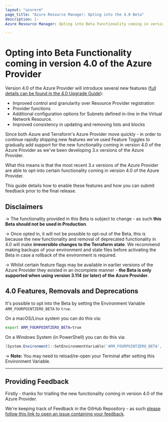 ```yaml
---
layout: "azurerm"
page_title: "Azure Resource Manager: Opting into the 4.0 Beta"
description: |-
Azure Resource Manager: Opting into Beta Functionality coming in version 4.0 of the Azure Provider

---
```


# Opting into Beta Functionality coming in version 4.0 of the Azure Provider

Version 4.0 of the Azure Provider will introduce several new features ([full details can be found in the 4.0 Upgrade Guide](/docs/providers/azurerm/guides/4.0-upgrade-guide.html)):

- Improved control and granularity over Resource Provider registration
- Provider functions
- Additional configuration options for Subnets defined in-line in the Virtual Network Resource.
- Improved consistency in updating and removing lists and blocks

Since both Azure and Terraform's Azure Provider move quickly - in order to continue rapidly shipping new features we've used Feature Toggles to gradually add support for the new functionality coming in version 4.0 of the Azure Provider as we've been developing 3.x versions of the Azure Provider.

What this means is that the most recent 3.x versions of the Azure Provider are able to opt-into certain functionality coming in version 4.0 of the Azure Provider.

This guide details how to enable these features and how you can submit feedback prior to the final release.

## Disclaimers

-> The functionality provided in this Beta is subject to change - as such **this Beta should not be used in Production**.

-> Once opted in, it will not be possible to opt-out of the Beta, this is because the new functionality and removal of deprecated functionality in 4.0 will make **irreversible changes to the Terraform state**. We recommend making backups of your environment and state files before activating the Beta in case a rollback of the environment is required.

-> Whilst certain feature flags may be available in earlier versions of the Azure Provider they existed in an incomplete manner - **the Beta is only supported when using version 3.114 (or later) of the Azure Provider**.

## 4.0 Features, Removals and Deprecations

It's possible to opt into the Beta by setting the Environment Variable `ARM_FOURPOINTZERO_BETA` to `true`.

On a macOS/Linux system you can do this via:

```bash
export ARM_FOURPOINTZERO_BETA=true
```

On a Windows System (in PowerShell) you can do this via:

```powershell
[System.Environment]::SetEnvironmentVariable('ARM_FOURPOINTZERO_BETA', 'true', [System.EnvironmentVariableTarget]::User)
```

-> **Note:** You may need to reload/re-open your Terminal after setting this Environment Variable.

---

## Providing Feedback

Firstly - thanks for trialling the new functionality coming in version 4.0 of the Azure Provider.

We're keeping track of Feedback in the GitHub Repository - as such [please follow this link to open an issue containing your feedback](https://github.com/hashicorp/terraform-provider-azurerm/issues/new/choose).
